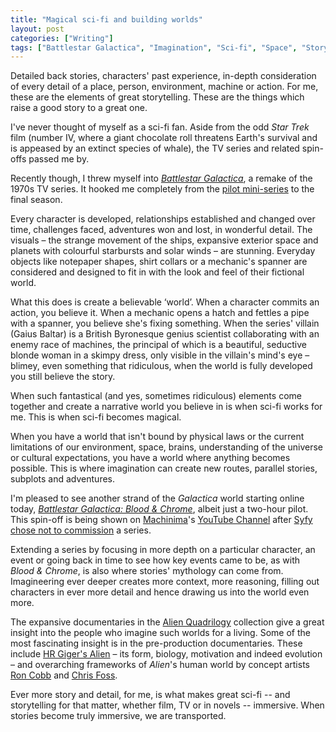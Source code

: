 ```yaml
---
title: "Magical sci-fi and building worlds"
layout: post
categories: ["Writing"]
tags: ["Battlestar Galactica", "Imagination", "Sci-fi", "Space", "Storytelling", "Writing"]
---
```


Detailed back stories, characters' past experience, in-depth consideration of every detail of a place, person, environment, machine or action. For me, these are the elements of great storytelling. These are the things which raise a good story to a great one.

I've never thought of myself as a sci-fi fan. Aside from the odd _Star Trek_ film (number IV, where a giant chocolate roll threatens Earth's survival and is appeased by an extinct species of whale), the TV series and related spin-offs passed me by.

Recently though, I threw myself into _[Battlestar Galactica](http://uk.imdb.com/title/tt0407362/)_, a remake of the 1970s TV series. It hooked me completely from the [pilot mini-series](http://uk.imdb.com/title/tt0314979/) to the final season.

Every character is developed, relationships established and changed over time, challenges faced, adventures won and lost, in wonderful detail. The visuals – the strange movement of the ships, expansive exterior space and planets with colourful starbursts and solar winds – are stunning. Everyday objects like notepaper shapes, shirt collars or a mechanic's spanner are considered and designed to fit in with the look and feel of their fictional world.

What this does is create a believable ‘world’. When a character commits an action, you believe it. When a mechanic opens a hatch and fettles a pipe with a spanner, you believe she's fixing something. When the series' villain (Gaius Baltar) is a British Byronesque genius scientist collaborating with an enemy race of machines, the principal of which is a beautiful, seductive blonde woman in a skimpy dress, only visible in the villain's mind's eye – blimey, even something that ridiculous, when the world is fully developed you still believe the story.

When such fantastical (and yes, sometimes ridiculous) elements come together and create a narrative world you believe in is when sci-fi works for me. This is when sci-fi becomes magical.

When you have a world that isn't bound by physical laws or the current limitations of our environment, space, brains, understanding of the universe or cultural expectations, you have a world where anything becomes possible. This is where imagination can create new routes, parallel stories, subplots and adventures.

I'm pleased to see another strand of the _Galactica_ world starting online today, <em>[Battlestar Galactica: Blood & Chrome](http://www.youtube.com/playlist?list=PLZLTS4u9M_2oqs80uwdnMDpJA6MXrk0vt)</em>, albeit just a two-hour pilot. This spin-off is being shown on [Machinima](http://www.machinima.com/)'s [YouTube Channel](http://www.youtube.com/playlist?list=PLZLTS4u9M_2oqs80uwdnMDpJA6MXrk0vt) after [Syfy chose not to commission](http://www.denofgeek.com/tv/battlestar-galactica-blood-chrome/23327/battlestar-galactica-blood-chrome-pilot-to-air-online) a series. 

Extending a series by focusing in more depth on a particular character, an event or going back in time to see how key events came to be, as with _Blood & Chrome_, is also where stories' mythology can come from. Imagineering ever deeper creates more context, more reasoning, filling out characters in ever more detail and hence drawing us into the world even more.

The expansive documentaries in the [Alien Quadrilogy](http://www.amazon.co.uk/Alien-Quadrilogy-DVD-Sigourney-Weaver/dp/B00433SNF4/) collection give a great insight into the people who imagine such worlds for a living. Some of the most fascinating insight is in the pre-production documentaries. These include [HR Giger's Alien](http://www.hrgiger.com/alien.htm) &ndash; its form, biology, motivation and indeed evolution &ndash; and overarching frameworks of _Alien_'s human world by concept artists [Ron Cobb](http://www.imdb.com/name/nm0167803/) and [Chris Foss](http://www.chrisfossart.com/).

Ever more story and detail, for me, is what makes great sci-fi -- and storytelling for that matter, whether film, TV or in novels -- immersive. When stories become truly immersive, we are transported.

